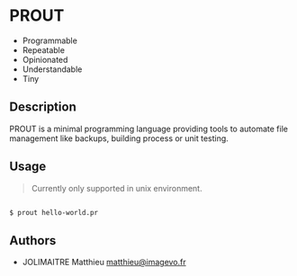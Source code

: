 
# PROUT

* Programmable
* Repeatable
* Opinionated
* Understandable
* Tiny

## Description

PROUT is a minimal programming language providing tools to automate file management like backups, building process or unit testing.

## Usage

> Currently only supported in unix environment.

```sh

$ prout hello-world.pr


```

## Authors

- JOLIMAITRE Matthieu <matthieu@imagevo.fr>
